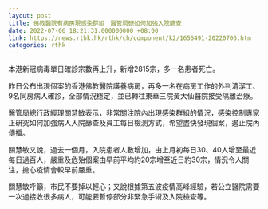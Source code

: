 ```yaml
---
layout: post
title: 佛教醫院有病房現感染群組　醫管局研如何加強入院篩查
date: 2022-07-06 18:21:31.000000000 +08:00
link: https://news.rthk.hk/rthk/ch/component/k2/1656491-20220706.htm
categories: rthk
---
```


本港新冠病毒單日確診宗數再上升，新增2815宗，多一名患者死亡。

昨日公布出現個案的香港佛教醫院護養病房，再多一名在病房工作的外判清潔工、9名同房病人確診，全部情況穩定，並已轉往東華三院黃大仙醫院接受隔離治療。

醫管局總行政經理關慧敏表示，非常關注院內出現感染群組的情況，感染控制專家正研究如何加強病人入院篩查及員工每日檢測方式，希望盡快發現個案，遏止院內傳播。

關慧敏又說，過去一個月，入院患者人數增加，由上月初每日30、40人增至最近每日過百人，嚴重及危殆個案由早前平均約20宗增至近日約30宗，情況令人關注，擔心疫情會較早前嚴重。

關慧敏呼籲，市民不要掉以輕心；又說根據第五波疫情高峰經驗，若公立醫院需要一次過接收很多病人，可能要暫停部分非緊急手術及入院檢查等。
